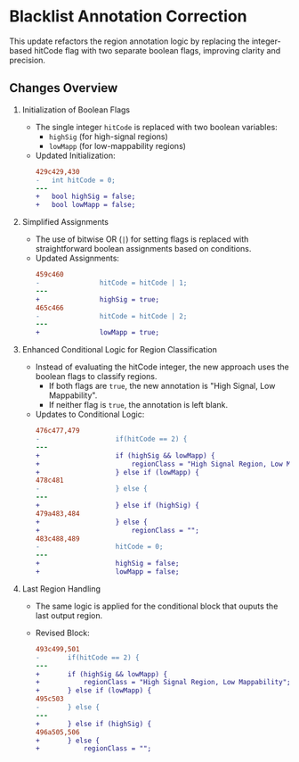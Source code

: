 # Blacklist Annotation Correction

This update refactors the region annotation logic by replacing the integer-based hitCode flag with two separate boolean flags, improving clarity and precision.

## Changes Overview

1.	Initialization of Boolean Flags
    - The single integer `hitCode` is replaced with two boolean variables:
        - `highSig` (for high-signal regions)
        - `lowMapp` (for low-mappability regions)
    - Updated Initialization:
        ```diff
        429c429,430
        - 	int hitCode = 0;
        ---
        + 	bool highSig = false;
        + 	bool lowMapp = false;
        ```

2.	Simplified Assignments
    - The use of bitwise OR (`|`) for setting flags is replaced with straightforward boolean assignments based on conditions.
    - Updated Assignments:
        ```diff
        459c460
        - 				hitCode = hitCode | 1;
        ---
        + 				highSig = true;
        465c466
        - 				hitCode = hitCode | 2;
        ---
        + 				lowMapp = true;
        ```

3.	Enhanced Conditional Logic for Region Classification
    - Instead of evaluating the hitCode integer, the new approach uses the boolean flags to classify regions.
        -	If both flags are `true`, the new annotation is "High Signal, Low Mappability".
        -	If neither flag is `true`, the annotation is left blank.
    - Updates to Conditional Logic:
        ```diff
        476c477,479
        - 					if(hitCode == 2) {
        ---
        + 					if (highSig && lowMapp) {
        + 						regionClass = "High Signal Region, Low Mappability";
        + 					} else if (lowMapp) {
        478c481
        - 					} else {
        ---
        + 					} else if (highSig) {
        479a483,484
        + 					} else {
        + 						regionClass = "";
        483c488,489
        - 					hitCode = 0;
        ---
        + 					highSig = false;
        + 					lowMapp = false;
        ```

4.	Last Region Handling
    - The same logic is applied for the conditional block that ouputs the last output region.
    - Revised Block:

        ```diff
        493c499,501
        - 		if(hitCode == 2) {
        ---
        + 		if (highSig && lowMapp) {
        + 			regionClass = "High Signal Region, Low Mappability";
        + 		} else if (lowMapp) {
        495c503
        - 		} else {
        ---
        + 		} else if (highSig) {
        496a505,506
        + 		} else {
        + 			regionClass = "";
        ```